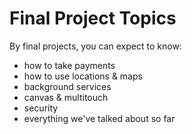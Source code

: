 # Final Project Topics

By final projects, you can expect to know:
- how to take payments
- how to use locations & maps
- background services
- canvas & multitouch
- security
- everything we've talked about so far
